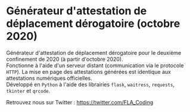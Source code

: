 # Générateur d'attestation de déplacement dérogatoire (octobre 2020)

Générateur d'attestation de déplacement dérogatoire pour le deuxième confinement de 2020 (à partir d'octobre 2020).  
Fonctionne à l'aide d'un serveur distant (communication via le protocole `HTTP`). La mise en page des attestations générées est identique aux attestations numériques officielles.  
Développé en `Python` à l'aide des librairies `flask`, `waitress`, `requests`, `tkinter` et `qrcode`.
  
Retrouvez nous sur Twitter : https://twitter.com/FLA_Coding
